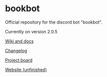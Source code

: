 # bookbot
Official repository for the discord bot "bookbot".

Currently on version 2.0.5

[Wiki and docs](https://github.com/MCUniversity/bookbot/wiki)

[Changelog](https://github.com/MCUniversity/bookbot/wiki/Changelog)

[Project board](https://github.com/MCUniversity/bookbot/projects/1)

[Website (unfinished)](https://mcuniversity.github.io/bookbot/)
